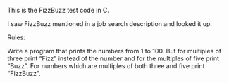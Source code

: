 This is the FizzBuzz test code in C. 

I saw FizzBuzz mentioned in a job search description and looked it up. 

Rules: 

Write a program that prints the numbers from 1 to 100. But for multiples of three print “Fizz” instead of the number and for the multiples of five print “Buzz”. For numbers which are multiples of both three and five print “FizzBuzz".


